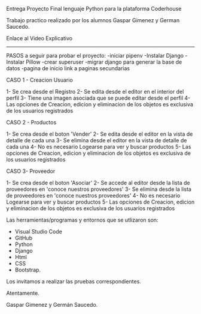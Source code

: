 Entrega Proyecto Final lenguaje Python para la plataforma Coderhouse

Trabajo practico realizado por los alumnos Gaspar Gimenez y German Saucedo.

Enlace al Video Explicativo

---------------------------------------------

PASOS a seguir para probar el proyecto:
-iniciar pipenv
-Instalar Django
-Instalar Pillow
-crear superuser
-migrar django para generar la base de datos
-pagina de inicio link a paginas secundarias

CASO 1 - Creacion Usuario

1- Se crea desde el Registro
2- Se edita desde el editor en el interior del perfil
3- Tiene una imagen asociada que se puede editar desde el perfil
4- Las opciones de Creacion, edicion y eliminacion de los objetos 
es exclusiva de los usuarios registrados

CASO 2 - Productos

1- Se crea desde el boton 'Vender'
2- Se edita desde el editor en la vista de detalle de cada una
3- Se elimina desde el editor en la vista de detalle de cada una
4- No es necesario Logearse para ver y buscar productos
5- Las opciones de Creacion, edicion y eliminacion de los objetos 
es exclusiva de los usuarios registrados

CASO 3- Proveedor

1- Se crea desde el boton 'Asociar'
2- Se accede al editor desde la lista de proveedores en 'conoce nuestros proveedores'
3- Se elimina desde la lista de proveedores en 'conoce nuestros proveedores'
4- No es necesario Logearse para ver y buscar productos
5- Las opciones de Creacion, edicion y eliminacion de los objetos 
es exclusiva de los usuarios registrados

Las herramientas/programas y entornos que se utlizaron son:

-  Visual Studio Code
-  GitHub
-  Python
-  Django
-  Html
-  CSS
-  Bootstrap.

Los invitamos a realizar las pruebas correspondientes.

Atentamente.

Gaspar Gimenez y Germán Saucedo.

